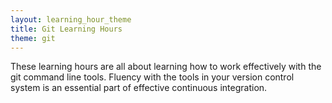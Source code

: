 ```yaml
---
layout: learning_hour_theme
title: Git Learning Hours
theme: git
---
```


These learning hours are all about learning how to work effectively with the git command line tools. Fluency with the tools in your version control system is an essential part of effective continuous integration.